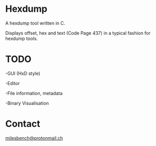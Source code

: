 # Hexdump
A hexdump tool written in C. 

Displays offset, hex and text (Code Page 437) in a typical fashion for hexdump tools.

# TODO
-GUI (HxD style)

-Editor

-File information, metadata

-Binary Visualisation
# Contact
milesbench@protonmail.ch
